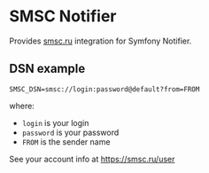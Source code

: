 SMSC Notifier
===============

Provides [smsc.ru](https://smsc.ru) integration for Symfony Notifier.

DSN example
-----------

```
SMSC_DSN=smsc://login:password@default?from=FROM
```

where:
- `login` is your login
- `password` is your password
- `FROM` is the sender name

See your account info at https://smsc.ru/user